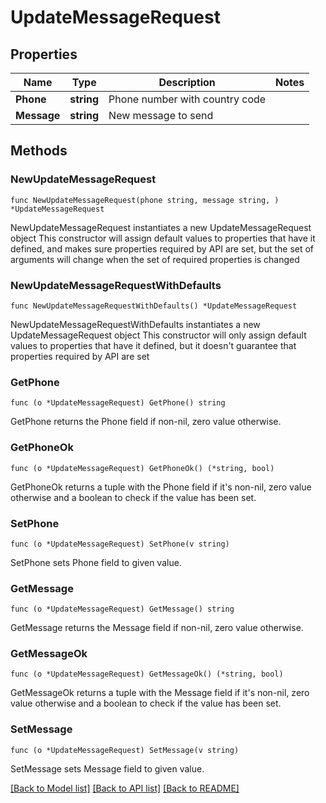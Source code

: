 # UpdateMessageRequest

## Properties

Name | Type | Description | Notes
------------ | ------------- | ------------- | -------------
**Phone** | **string** | Phone number with country code | 
**Message** | **string** | New message to send | 

## Methods

### NewUpdateMessageRequest

`func NewUpdateMessageRequest(phone string, message string, ) *UpdateMessageRequest`

NewUpdateMessageRequest instantiates a new UpdateMessageRequest object
This constructor will assign default values to properties that have it defined,
and makes sure properties required by API are set, but the set of arguments
will change when the set of required properties is changed

### NewUpdateMessageRequestWithDefaults

`func NewUpdateMessageRequestWithDefaults() *UpdateMessageRequest`

NewUpdateMessageRequestWithDefaults instantiates a new UpdateMessageRequest object
This constructor will only assign default values to properties that have it defined,
but it doesn't guarantee that properties required by API are set

### GetPhone

`func (o *UpdateMessageRequest) GetPhone() string`

GetPhone returns the Phone field if non-nil, zero value otherwise.

### GetPhoneOk

`func (o *UpdateMessageRequest) GetPhoneOk() (*string, bool)`

GetPhoneOk returns a tuple with the Phone field if it's non-nil, zero value otherwise
and a boolean to check if the value has been set.

### SetPhone

`func (o *UpdateMessageRequest) SetPhone(v string)`

SetPhone sets Phone field to given value.


### GetMessage

`func (o *UpdateMessageRequest) GetMessage() string`

GetMessage returns the Message field if non-nil, zero value otherwise.

### GetMessageOk

`func (o *UpdateMessageRequest) GetMessageOk() (*string, bool)`

GetMessageOk returns a tuple with the Message field if it's non-nil, zero value otherwise
and a boolean to check if the value has been set.

### SetMessage

`func (o *UpdateMessageRequest) SetMessage(v string)`

SetMessage sets Message field to given value.



[[Back to Model list]](../README.md#documentation-for-models) [[Back to API list]](../README.md#documentation-for-api-endpoints) [[Back to README]](../README.md)


